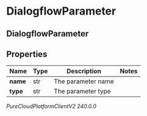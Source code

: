 # DialogflowParameter

## DialogflowParameter

## Properties

|Name | Type | Description | Notes|
|------------ | ------------- | ------------- | -------------|
| **name** | str | The parameter name | |
| **type** | str | The parameter type | |



_PureCloudPlatformClientV2 240.0.0_
